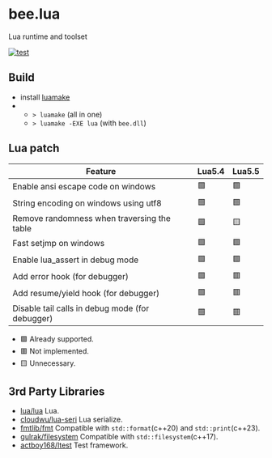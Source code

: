 # bee.lua

Lua runtime and toolset

[![test](https://github.com/actboy168/bee.lua/actions/workflows/test.yml/badge.svg)](https://github.com/actboy168/bee.lua/actions/workflows/test.yml)

## Build

* install [luamake](https://github.com/actboy168/luamake)
*
  + `> luamake` (all in one)
  + `> luamake -EXE lua` (with `bee.dll`)

## Lua patch

| Feature                                           | Lua5.4 | Lua5.5 |
|---------------------------------------------------|--------|--------|
| Enable ansi escape code on windows                |   🟩  |   🟩  |
| String encoding on windows using utf8             |   🟩  |   🟩  |
| Remove randomness when traversing the table       |   🟩  |   🟨  |
| Fast setjmp on windows                            |   🟩  |   🟩  |
| Enable lua_assert in debug mode                   |   🟩  |   🟩  |
| Add error hook (for debugger)                     |   🟩  |   🟥  |
| Add resume/yield hook (for debugger)              |   🟩  |   🟥  |
| Disable tail calls in debug mode (for debugger)   |   🟩  |   🟥  |

* 🟩 Already supported.
* 🟥 Not implemented.
* 🟨 Unnecessary.

## 3rd Party Libraries

* [lua/lua](https://github.com/lua/lua) Lua.
* [cloudwu/lua-seri](https://github.com/cloudwu/ltask/blob/master/src/lua-seri.c) Lua serialize.
* [fmtlib/fmt](https://github.com/fmtlib/fmt) Compatible with `std::format`(c++20) and `std::print`(c++23).
* [gulrak/filesystem](https://github.com/gulrak/filesystem) Compatible with `std::filesystem`(c++17).
* [actboy168/ltest](https://github.com/actboy168/ltest) Test framework.

